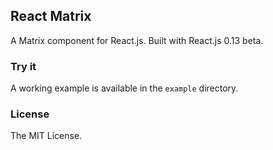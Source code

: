 ## React Matrix
A Matrix component for React.js. Built with React.js 0.13 beta.

### Try it
A working example is available in the `example` directory.

### License
The MIT License.